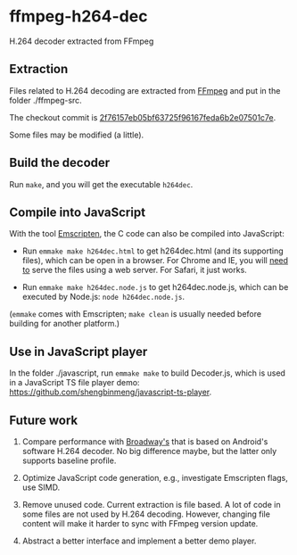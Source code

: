 # ffmpeg-h264-dec

H.264 decoder extracted from FFmpeg

## Extraction

Files related to H.264 decoding are extracted from [FFmpeg](https://github.com/FFmpeg/FFmpeg) and put in the folder ./ffmpeg-src.

The checkout commit is [2f76157eb05bf63725f96167feda6b2e07501c7e](https://github.com/FFmpeg/FFmpeg/commit/2f76157eb05bf63725f96167feda6b2e07501c7e).

Some files may be modified (a little).

## Build the decoder

Run `make`, and you will get the executable `h264dec`.

## Compile into JavaScript

With the tool [Emscripten](http://kripken.github.io/emscripten-site/), the C code can also be compiled into JavaScript:

- Run `emmake make h264dec.html` to get h264dec.html (and its supporting files), which can be open in a browser.
For Chrome and IE, you will [need to](http://kripken.github.io/emscripten-site/docs/getting_started/Tutorial.html) serve the files using a web server. For Safari, it just works.

- Run `emmake make h264dec.node.js` to get h264dec.node.js, which can be executed by Node.js: `node h264dec.node.js`.

(`emmake` comes with Emscripten; `make clean` is usually needed before building for another platform.)

## Use in JavaScript player

In the folder ./javascript, run `emmake make` to build Decoder.js, which is used in a JavaScript TS file player demo: <https://github.com/shengbinmeng/javascript-ts-player>.

## Future work

1. Compare performance with [Broadway's](https://github.com/mbebenita/Broadway) that is based on Android's software H.264 decoder. No big difference maybe, but the latter only supports baseline profile.

2. Optimize JavaScript code generation, e.g., investigate Emscripten flags, use SIMD.

3. Remove unused code. Current extraction is file based. A lot of code in some files are not used by H.264 decoding. However, changing file content will make it harder to sync with FFmpeg version update.

4. Abstract a better interface and implement a better demo player.
